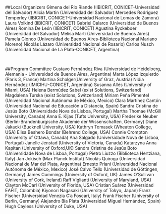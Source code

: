 ##Local Organizers
Gimena del Rio Riande (IIBICRIT, CONICET-Universidad del Salvador)
Alicia Martin (Universidad del Salvador)
Mercedes Rodríguez Temperley (IIBICRIT, CONICET-Universidad Nacional de Lomas de Zamora)
Laura Volkind (IIBICRIT, CONICET)
Gabriel Calarco (Universidad de Buenos Aires)
Romina De León (IIBICRIT, CONICET)
Agustina Ryckeboer (Universidad del Salvador)
Melisa Marti (Universidad de Buenos Aires)
Pamela Gionco (Universidad de Buenos Aires-Biblioteca Nacional Mariano Moreno)
Nicolás Lázaro (Universidad Nacional de Rosario)
Carlos Nusch (Universidad Nacional de La Plata-CONICET, Argentina)

<br> 

##Program Committee
Gustavo Fernández Riva (Universidad de Heidelberg, Alemania - Universidad de Buenos Aires, Argentina)
Marta López Izquierdo (Paris 3, France)
Martina Scholger(University of Graz, Austria)
Nidia Hernández (IMICIHU-CONICET, Argentina)
Susanna Allés (University of Miami, USA)
Helena Bermúdez Sabel (exist Solutions, Switzerland)
Magdalena Turska (exist Solutions,  Switzerland)
Miriam Peña Pimentel (Universidad Nacional Autónoma de México, Mexico)
Clara Martínez Cantón (Universidad Nacional de Educación a Distancia, Spain)
Sandra Cristina de Jesús Boto (Universidade Nova de Lisboa, Portugal)
Martha Thomae (McGill University, Canada)
Anna E. Kijas (Tufts University, USA)
Frederike Neuber (Berlin-Brandenburgische Akademie der Wissenschaften, Germany)
Diane Jakacki (Bucknell University, USA)
Kathryn Tomasek (Wheaton College, USA)
Elisa Beshero Bondar (Behrend College, USA)
Connie Crompton (University of Ottawa, Canada)
Ana Salgado (Universidade Nova de Lisboa, Portugal)
Janelle Jenstad (University of Victoria, Canada)
Katarzyna Anna Kapitan (University of Oxford,UK)
Sandra Cristina de Jesús Boto (Universidade Nova de Lisboa, Portugal)
Pietro Liuzzo (Biblioteca Hertziana, Italy)
Jan Jokisch (Max Planck Institut)
Nicolás Quiroga (Universidad Nacional de Mar del Plata, Argentina)
Ernesto Priani (Universidad Nacional Autónoma de México, Mexico)
José Calvo Tello (Universidad de Göttingen, Germany)
James Cummings (University of Oxford, UK)
James O’Sullivan (University of Cork, Ireland)
Raff Viglianti (University of Maryland, USA)
Clayton McCarl (University of Florida, USA)
Cristian Suárez (Universidad EAFIT, Colombia)
Kiyonori Nagasaki (University of Tokyo, Japan)
Franz Fischer (Universidad Venezia C’a Foscari, Italy) 
Frank Fischer (University of Berlin, Germany)
Alejandro Bia Plata (Universidad Miguel Hernández, Spain)
Hugh Cayless (University of Duke, USA)

